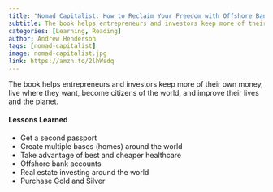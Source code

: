 ```yaml
---
title: "Nomad Capitalist: How to Reclaim Your Freedom with Offshore Bank Accounts, Dual Citizenship, Foreign Companies, and Overseas Investments"
subtitle: The book helps entrepreneurs and investors keep more of their own money, live where they want, become citizens of the world, and improve their lives and the planet.
categories: [Learning, Reading]
author: Andrew Henderson
tags: [nomad-capitalist]
image: nomad-capitalist.jpg
link: https://amzn.to/2lhWsdq
---
```


The book helps entrepreneurs and investors keep more of their own money, live where they want, become citizens of the world, and improve their lives and the planet.

#### Lessons Learned
* Get a second passport
* Create multiple bases (homes) around the world
* Take advantage of best and cheaper healthcare
* Offshore bank accounts
* Real estate investing around the world
* Purchase Gold and Silver
